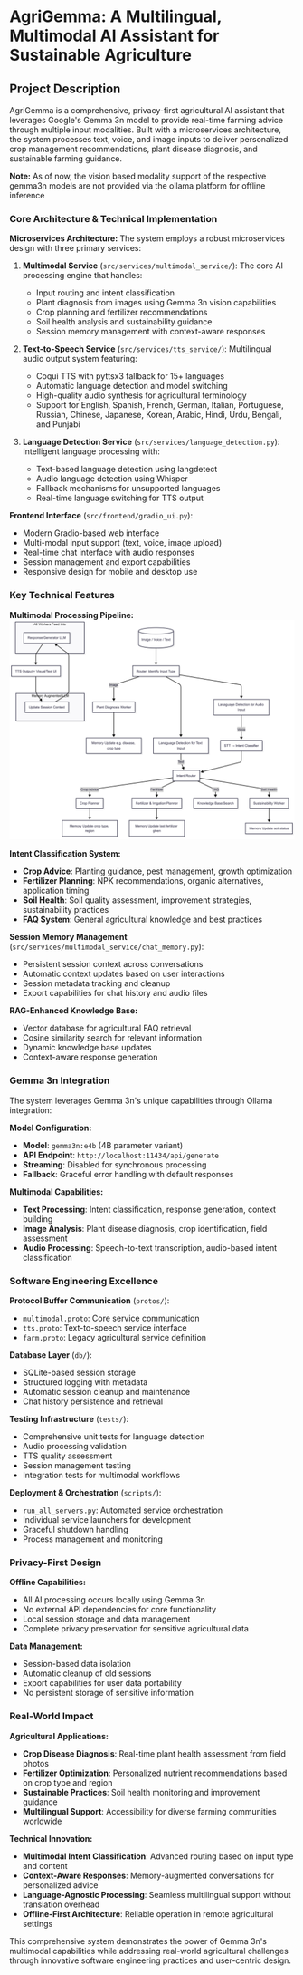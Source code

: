 # **AgriGemma: A Multilingual, Multimodal AI Assistant for Sustainable Agriculture**

## **Project Description**

AgriGemma is a comprehensive, privacy-first agricultural AI assistant that leverages Google's Gemma 3n model to provide real-time farming advice through multiple input modalities. Built with a microservices architecture, the system processes text, voice, and image inputs to deliver personalized crop management recommendations, plant disease diagnosis, and sustainable farming guidance.

**Note:** As of now, the vision based modality support of the respective gemma3n models are not provided via the ollama platform for offline inference

### **Core Architecture & Technical Implementation**

**Microservices Architecture:**
The system employs a robust microservices design with three primary services:

1. **Multimodal Service** (`src/services/multimodal_service/`): The core AI processing engine that handles:
   - Input routing and intent classification
   - Plant diagnosis from images using Gemma 3n vision capabilities
   - Crop planning and fertilizer recommendations
   - Soil health analysis and sustainability guidance
   - Session memory management with context-aware responses

2. **Text-to-Speech Service** (`src/services/tts_service/`): Multilingual audio output system featuring:
   - Coqui TTS with pyttsx3 fallback for 15+ languages
   - Automatic language detection and model switching
   - High-quality audio synthesis for agricultural terminology
   - Support for English, Spanish, French, German, Italian, Portuguese, Russian, Chinese, Japanese, Korean, Arabic, Hindi, Urdu, Bengali, and Punjabi

3. **Language Detection Service** (`src/services/language_detection.py`): Intelligent language processing with:
   - Text-based language detection using langdetect
   - Audio language detection using Whisper
   - Fallback mechanisms for unsupported languages
   - Real-time language switching for TTS output

**Frontend Interface** (`src/frontend/gradio_ui.py`):
- Modern Gradio-based web interface
- Multi-modal input support (text, voice, image upload)
- Real-time chat interface with audio responses
- Session management and export capabilities
- Responsive design for mobile and desktop use

### **Key Technical Features**

**Multimodal Processing Pipeline:**
![AgriGemma System Architecture](assests/system_architecture_diagram.png)

**Intent Classification System:**
- **Crop Advice**: Planting guidance, pest management, growth optimization
- **Fertilizer Planning**: NPK recommendations, organic alternatives, application timing
- **Soil Health**: Soil quality assessment, improvement strategies, sustainability practices
- **FAQ System**: General agricultural knowledge and best practices

**Session Memory Management** (`src/services/multimodal_service/chat_memory.py`):
- Persistent session context across conversations
- Automatic context updates based on user interactions
- Session metadata tracking and cleanup
- Export capabilities for chat history and audio files

**RAG-Enhanced Knowledge Base:**
- Vector database for agricultural FAQ retrieval
- Cosine similarity search for relevant information
- Dynamic knowledge base updates
- Context-aware response generation

### **Gemma 3n Integration**

The system leverages Gemma 3n's unique capabilities through Ollama integration:

**Model Configuration:**
- **Model**: `gemma3n:e4b` (4B parameter variant)
- **API Endpoint**: `http://localhost:11434/api/generate`
- **Streaming**: Disabled for synchronous processing
- **Fallback**: Graceful error handling with default responses

**Multimodal Capabilities:**
- **Text Processing**: Intent classification, response generation, context building
- **Image Analysis**: Plant disease diagnosis, crop identification, field assessment
- **Audio Processing**: Speech-to-text transcription, audio-based intent classification

### **Software Engineering Excellence**

**Protocol Buffer Communication** (`protos/`):
- `multimodal.proto`: Core service communication
- `tts.proto`: Text-to-speech service interface
- `farm.proto`: Legacy agricultural service definition

**Database Layer** (`db/`):
- SQLite-based session storage
- Structured logging with metadata
- Automatic session cleanup and maintenance
- Chat history persistence and retrieval

**Testing Infrastructure** (`tests/`):
- Comprehensive unit tests for language detection
- Audio processing validation
- TTS quality assessment
- Session management testing
- Integration tests for multimodal workflows

**Deployment & Orchestration** (`scripts/`):
- `run_all_servers.py`: Automated service orchestration
- Individual service launchers for development
- Graceful shutdown handling
- Process management and monitoring

### **Privacy-First Design**

**Offline Capabilities:**
- All AI processing occurs locally using Gemma 3n
- No external API dependencies for core functionality
- Local session storage and data management
- Complete privacy preservation for sensitive agricultural data

**Data Management:**
- Session-based data isolation
- Automatic cleanup of old sessions
- Export capabilities for user data portability
- No persistent storage of sensitive information

### **Real-World Impact**

**Agricultural Applications:**
- **Crop Disease Diagnosis**: Real-time plant health assessment from field photos
- **Fertilizer Optimization**: Personalized nutrient recommendations based on crop type and region
- **Sustainable Practices**: Soil health monitoring and improvement guidance
- **Multilingual Support**: Accessibility for diverse farming communities worldwide

**Technical Innovation:**
- **Multimodal Intent Classification**: Advanced routing based on input type and content
- **Context-Aware Responses**: Memory-augmented conversations for personalized advice
- **Language-Agnostic Processing**: Seamless multilingual support without translation overhead
- **Offline-First Architecture**: Reliable operation in remote agricultural settings

This comprehensive system demonstrates the power of Gemma 3n's multimodal capabilities while addressing real-world agricultural challenges through innovative software engineering practices and user-centric design.